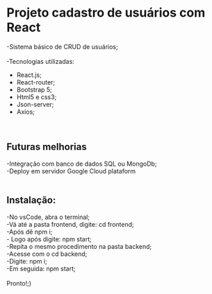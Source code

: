 # Projeto cadastro de usuários com React #
-Sistema básico de CRUD de usuários; <br>
<br>
-Tecnologias utilizadas:<br>
<ul>
      <li>    React.js;</li>
      <li>    React-router; </li>
      <li>    Bootstrap 5; </li>
      <li>    Html5 e css3; </li>
      <li>    Json-server;</li>
      <li>    Axios;  </li>
</ul>
<br> 
<h2>Futuras melhorias</h2> 
-Integração com banco de dados SQL ou MongoDb; <br>
-Deploy em servidor Google Cloud plataform <br>
<br>
<h2> Instalação:</h2>
-No vsCode, abra o terminal;<br>
-Vá até a pasta frontend, digite: cd frontend;<br>
-Após dê npm i;<br>
- Logo após digite: npm start;<br>
-Repita o mesmo procedimento na pasta backend;<br>
-Acesse com o cd backend;<br>
-Digite: npm i;<br>
-Em seguida: npm start;<br><br>
Pronto!;)
